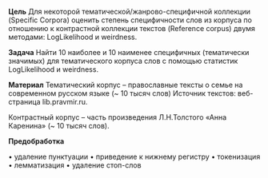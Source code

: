 **Цель**
Для некоторой тематической/жанрово-специфичной коллекции (Specific Corpora) оценить степень специфичности слов из корпуса по отношению к контрастной коллекции текстов (Reference corpus) двумя методами: LogLikelihood и weirdness.

**Задача**
Найти 10 наиболее и 10 наименее специфичных (тематически значимых) для тематического корпуса слов с помощью статистик LogLikelihood и weirdness.

**Материал**
Тематический корпус – православные тексты о семье на современном русском языке (~ 10 тысяч слов)
Источник текстов: веб-страница lib.pravmir.ru.

Контрастный корпус – часть произведения Л.Н.Толстого «Анна Каренина» (~ 10 тысяч слов).

**Предобработка** 

•	удаление пунктуации
•	приведение к нижнему регистру
•	токенизация
•	лемматизация
•	удаление стоп-слов

